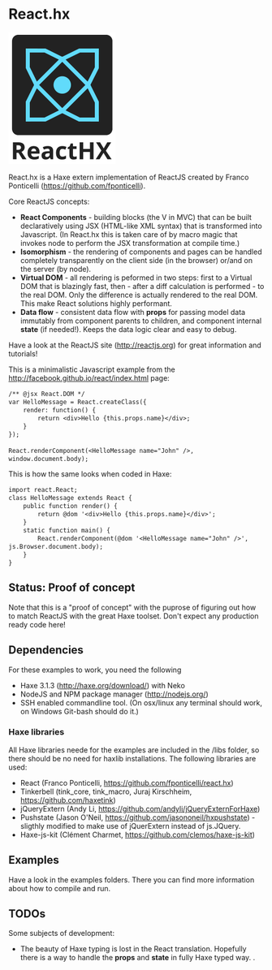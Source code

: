 # React.hx

![React.hx](/react-hx.png?raw=true "React.hx")

React.hx is a Haxe extern implementation of ReactJS created by Franco Ponticelli (https://github.com/fponticelli).

Core ReactJS concepts:
- **React Components** - building blocks (the V in MVC) that can be built declaratively using JSX (HTML-like XML syntax) that is transformed into Javascript. (In React.hx this is taken care of by macro magic that invokes node to perform the JSX transformation at compile time.)
- **Isomorphism** - the rendering of components and pages can be handled completely transparently on the client side (in the browser) or/and on the server (by node).
- **Virtual DOM** - all rendering is peformed in two steps: first to a Virtual DOM that is blazingly fast, then - after a diff calculation is performed - to the real DOM. Only the difference is actually rendered to the real DOM. This make React solutions highly performant.
- **Data flow** - consistent data flow with **props** for passing model data immutably from component parents to children, and component internal **state** (if needed!). Keeps the data logic clear and easy to debug.

Have a look at the ReactJS site (http://reactjs.org) for great information and tutorials!

This is a minimalistic Javascript example from the http://facebook.github.io/react/index.html page:
```
/** @jsx React.DOM */
var HelloMessage = React.createClass({
	render: function() {
		return <div>Hello {this.props.name}</div>;
	}
});

React.renderComponent(<HelloMessage name="John" />, window.document.body);
```

This is how the same looks when coded in Haxe:
```
import react.React;
class HelloMessage extends React {	
	public function render() {
		return @dom '<div>Hello {this.props.name}</div>';
	}
	static function main() {
		React.renderComponent(@dom '<HelloMessage name="John" />', js.Browser.document.body);
	}	
}
```
	
## Status: Proof of concept

Note that this is a "proof of concept" with the puprose of figuring out how to match ReactJS with the great Haxe toolset.
Don't expect any production ready code here!

## Dependencies

For these examples to work, you need the following

- Haxe 3.1.3 (http://haxe.org/download/) with Neko
- NodeJS and NPM package manager (http://nodejs.org/)	
- SSH enabled commandline tool. (On osx/linux any terminal should work, on Windows Git-bash should do it.)

### Haxe libraries

All Haxe libraries neede for the examples are included in the /libs folder, so there should be no need for haxlib installations. The following libraries are used:
- React (Franco Ponticelli, https://github.com/fponticelli/react.hx)
- Tinkerbell (tink_core, tink_macro, Juraj Kirschheim, https://github.com/haxetink)
- jQueryExtern (Andy Li, https://github.com/andyli/jQueryExternForHaxe)
- Pushstate (Jason O'Neil, https://github.com/jasononeil/hxpushstate) - sligthly modified to make use of jQuerExtern instead of js.JQuery.
- Haxe-js-kit (Clément Charmet, https://github.com/clemos/haxe-js-kit)

## Examples

Have a look in the examples folders. There you can find more information about how to compile and run.

## TODOs

Some subjects of development:
- The beauty of Haxe typing is lost in the React translation. Hopefully there is a way to handle the **props** and **state** in fully Haxe typed way.
.
